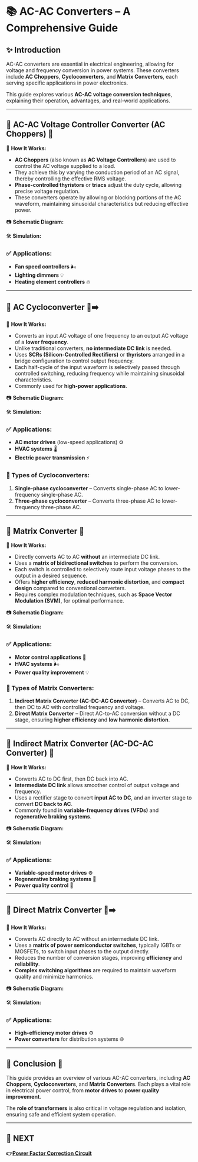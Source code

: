 # 📚 AC-AC Converters – A Comprehensive Guide

## ✨ Introduction
AC-AC converters are essential in electrical engineering, allowing for voltage and frequency conversion in power systems. These converters include **AC Choppers**, **Cycloconverters**, and **Matrix Converters**, each serving specific applications in power electronics. 

This guide explores various **AC-AC voltage conversion techniques**, explaining their operation, advantages, and real-world applications.

---

## 📌 AC-AC Voltage Controller Converter (AC Choppers) 🔄

🔹 **How It Works:**
- **AC Choppers** (also known as **AC Voltage Controllers**) are used to control the AC voltage supplied to a load.
- They achieve this by varying the conduction period of an AC signal, thereby controlling the effective RMS voltage.
- **Phase-controlled thyristors** or **triacs** adjust the duty cycle, allowing precise voltage regulation.
- These converters operate by allowing or blocking portions of the AC waveform, maintaining sinusoidal characteristics but reducing effective power.

📷 **Schematic Diagram:**

🛠 **Simulation:**

### ✅ Applications:
- **Fan speed controllers** 🌬️
- **Lighting dimmers** 💡
- **Heating element controllers** 🔥

---

## 📌 AC Cycloconverter 🔄➡️

🔹 **How It Works:**
- Converts an input AC voltage of one frequency to an output AC voltage of a **lower frequency**.
- Unlike traditional converters, **no intermediate DC link** is needed.
- Uses **SCRs (Silicon-Controlled Rectifiers)** or **thyristors** arranged in a bridge configuration to control output frequency.
- Each half-cycle of the input waveform is selectively passed through controlled switching, reducing frequency while maintaining sinusoidal characteristics.
- Commonly used for **high-power applications**.

📷 **Schematic Diagram:**

🛠 **Simulation:**

### ✅ Applications:
- **AC motor drives** (low-speed applications) ⚙️
- **HVAC systems** 🌡️
- **Electric power transmission** ⚡

### 🔹 Types of Cycloconverters:
1. **Single-phase cycloconverter** – Converts single-phase AC to lower-frequency single-phase AC.
2. **Three-phase cycloconverter** – Converts three-phase AC to lower-frequency three-phase AC.

---

## 📌 Matrix Converter 🔲

🔹 **How It Works:**
- Directly converts AC to AC **without** an intermediate DC link.
- Uses a **matrix of bidirectional switches** to perform the conversion.
- Each switch is controlled to selectively route input voltage phases to the output in a desired sequence.
- Offers **higher efficiency**, **reduced harmonic distortion**, and **compact design** compared to conventional converters.
- Requires complex modulation techniques, such as **Space Vector Modulation (SVM)**, for optimal performance.

📷 **Schematic Diagram:**

🛠 **Simulation:**

### ✅ Applications:
- **Motor control applications** 🏢
- **HVAC systems** 🌬️
- **Power quality improvement** 💡

### 🔹 Types of Matrix Converters:
1. **Indirect Matrix Converter (AC-DC-AC Converter)** – Converts AC to DC, then DC to AC with controlled frequency and voltage.
2. **Direct Matrix Converter** – Direct AC-to-AC conversion without a DC stage, ensuring **higher efficiency** and **low harmonic distortion**.

---

## 📌 Indirect Matrix Converter (AC-DC-AC Converter) 🔄

🔹 **How It Works:**
- Converts AC to DC first, then DC back into AC.
- **Intermediate DC link** allows smoother control of output voltage and frequency.
- Uses a rectifier stage to convert **input AC to DC**, and an inverter stage to convert **DC back to AC**.
- Commonly found in **variable-frequency drives (VFDs)** and **regenerative braking systems**.

📷 **Schematic Diagram:**

🛠 **Simulation:**

### ✅ Applications:
- **Variable-speed motor drives** ⚙️
- **Regenerative braking systems** 🔋
- **Power quality control** 🔧

---

## 📌 Direct Matrix Converter 🔲➡️

🔹 **How It Works:**
- Converts AC directly to AC without an intermediate DC link.
- Uses a **matrix of power semiconductor switches**, typically IGBTs or MOSFETs, to switch input phases to the output directly.
- Reduces the number of conversion stages, improving **efficiency** and **reliability**.
- **Complex switching algorithms** are required to maintain waveform quality and minimize harmonics.

📷 **Schematic Diagram:**

🛠 **Simulation:**

### ✅ Applications:
- **High-efficiency motor drives** ⚙️
- **Power converters** for distribution systems 🌐

---

## 📌 Conclusion 🚀
This guide provides an overview of various AC-AC converters, including **AC Choppers**, **Cycloconverters**, and **Matrix Converters**. Each plays a vital role in electrical power control, from **motor drives** to **power quality improvement**.

The **role of transformers** is also critical in voltage regulation and isolation, ensuring safe and efficient system operation.

---

## 🔹 NEXT  
**👉[Power Factor Correction Circuit](../PFC)**
